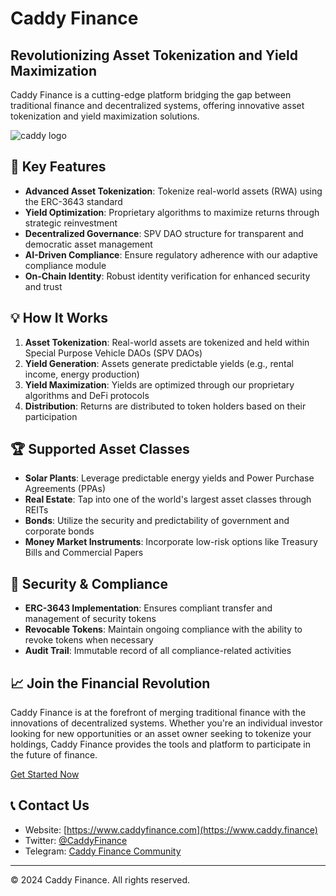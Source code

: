 # Caddy Finance

## Revolutionizing Asset Tokenization and Yield Maximization

Caddy Finance is a cutting-edge platform bridging the gap between traditional finance and decentralized systems, offering innovative asset tokenization and yield maximization solutions.

![caddy logo](https://github.com/user-attachments/assets/367fc7ea-1622-47f9-9491-979888164293)


## 🚀 Key Features

- **Advanced Asset Tokenization**: Tokenize real-world assets (RWA) using the ERC-3643 standard
- **Yield Optimization**: Proprietary algorithms to maximize returns through strategic reinvestment
- **Decentralized Governance**: SPV DAO structure for transparent and democratic asset management
- **AI-Driven Compliance**: Ensure regulatory adherence with our adaptive compliance module
- **On-Chain Identity**: Robust identity verification for enhanced security and trust

## 💡 How It Works

1. **Asset Tokenization**: Real-world assets are tokenized and held within Special Purpose Vehicle DAOs (SPV DAOs)
2. **Yield Generation**: Assets generate predictable yields (e.g., rental income, energy production)
3. **Yield Maximization**: Yields are optimized through our proprietary algorithms and DeFi protocols
4. **Distribution**: Returns are distributed to token holders based on their participation

## 🏆 Supported Asset Classes

- **Solar Plants**: Leverage predictable energy yields and Power Purchase Agreements (PPAs)
- **Real Estate**: Tap into one of the world's largest asset classes through REITs
- **Bonds**: Utilize the security and predictability of government and corporate bonds
- **Money Market Instruments**: Incorporate low-risk options like Treasury Bills and Commercial Papers

## 🔐 Security & Compliance

- **ERC-3643 Implementation**: Ensures compliant transfer and management of security tokens
- **Revocable Tokens**: Maintain ongoing compliance with the ability to revoke tokens when necessary
- **Audit Trail**: Immutable record of all compliance-related activities

## 📈 Join the Financial Revolution

Caddy Finance is at the forefront of merging traditional finance with the innovations of decentralized systems. Whether you're an individual investor looking for new opportunities or an asset owner seeking to tokenize your holdings, Caddy Finance provides the tools and platform to participate in the future of finance.

[Get Started Now](https://www.caddy.finance)

## 📞 Contact Us

- Website: [https://www.caddyfinance.com](https://www.caddy.finance)
- Twitter: [@CaddyFinance](https://twitter.com/CaddyFi)
- Telegram: [Caddy Finance Community](https://t.me/CaddyFi)

---

© 2024 Caddy Finance. All rights reserved.
